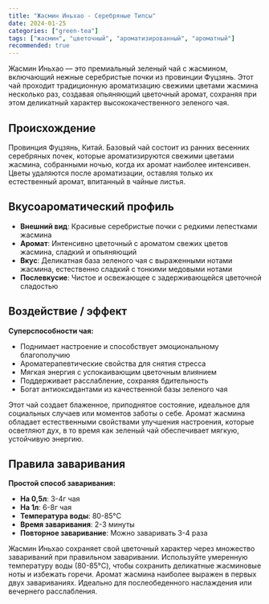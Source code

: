 ```yaml
---
title: "Жасмин Иньхао - Серебряные Типсы"
date: 2024-01-25
categories: ["green-tea"]
tags: ["жасмин", "цветочный", "ароматизированный", "ароматный"]
recommended: true
---
```


Жасмин Иньхао — это премиальный зеленый чай с жасмином, включающий нежные серебристые почки из провинции Фуцзянь. Этот чай проходит традиционную ароматизацию свежими цветами жасмина несколько раз, создавая опьяняющий цветочный аромат, сохраняя при этом деликатный характер высококачественного зеленого чая.

## Происхождение

Провинция Фуцзянь, Китай. Базовый чай состоит из ранних весенних серебряных почек, которые ароматизируются свежими цветами жасмина, собранными ночью, когда их аромат наиболее интенсивен. Цветы удаляются после ароматизации, оставляя только их естественный аромат, впитанный в чайные листья.

## Вкусоароматический профиль

- **Внешний вид**: Красивые серебристые почки с редкими лепестками жасмина
- **Аромат**: Интенсивно цветочный с ароматом свежих цветов жасмина, сладкий и опьяняющий
- **Вкус**: Деликатная база зеленого чая с выраженными нотами жасмина, естественно сладкий с тонкими медовыми нотами
- **Послевкусие**: Чистое и освежающее с задерживающейся цветочной сладостью

## Воздействие / эффект

**Суперспособности чая:**
- Поднимает настроение и способствует эмоциональному благополучию
- Ароматерапевтические свойства для снятия стресса
- Мягкая энергия с успокаивающим цветочным влиянием
- Поддерживает расслабление, сохраняя бдительность
- Богат антиоксидантами из качественной базы зеленого чая

Этот чай создает блаженное, приподнятое состояние, идеальное для социальных случаев или моментов заботы о себе. Аромат жасмина обладает естественными свойствами улучшения настроения, которые осветляют дух, в то время как зеленый чай обеспечивает мягкую, устойчивую энергию.

## Правила заваривания

**Простой способ заваривания:**
- **На 0,5л**: 3-4г чая
- **На 1л**: 6-8г чая
- **Температура воды**: 80-85°C
- **Время заваривания**: 2-3 минуты
- **Повторное заваривание**: Можно заваривать 3-4 раза

Жасмин Иньхао сохраняет свой цветочный характер через множество завариваний при правильном заваривании. Используйте умеренную температуру воды (80-85°C), чтобы сохранить деликатные жасминовые ноты и избежать горечи. Аромат жасмина наиболее выражен в первых двух завариваниях. Идеально для послеобеденного наслаждения или вечернего расслабления.
